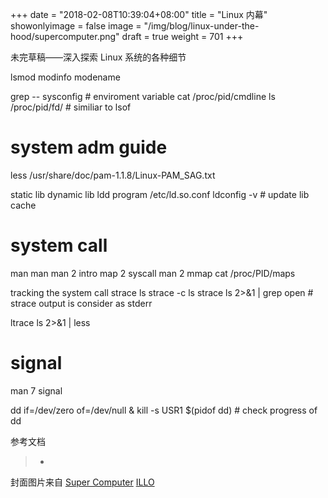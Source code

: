 +++
date = "2018-02-08T10:39:04+08:00"
title = "Linux 内幕"
showonlyimage = false
image = "/img/blog/linux-under-the-hood/supercomputer.png"
draft = true
weight = 701
+++

未完草稿——深入探索 Linux 系统的各种细节
<!--more-->

lsmod
modinfo modename

grep -- sysconfig # enviroment variable
cat /proc/pid/cmdline
ls /proc/pid/fd/ # similiar to lsof

# system adm guide
less /usr/share/doc/pam-1.1.8/Linux-PAM_SAG.txt

static lib
dynamic lib
    ldd program
    /etc/ld.so.conf
    ldconfig -v # update lib cache

# system call

man man
man 2 intro
map 2 syscall
man 2 mmap
cat /proc/PID/maps

tracking the system call
strace ls
strace -c ls
strace ls 2>&1 | grep open  # strace output is consider as stderr

ltrace ls 2>&1 | less

# signal
man 7 signal

dd if=/dev/zero of=/dev/null &
kill -s USR1 $(pidof dd) # check progress of dd


参考文档

> -

封面图片来自 [Super Computer](https://dribbble.com/shots/1250466-Supercomputer) <a href="https://dribbble.com/illotv"><i class="fa fa-dribbble" aria-hidden="true"></i> ILLO</a>
